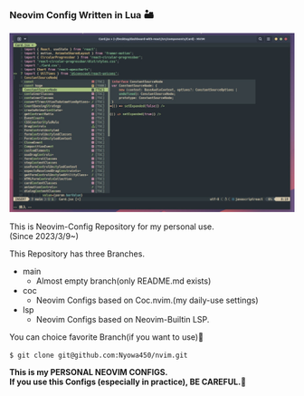 
### Neovim Config Written in Lua 🏜

![neovim](./images/neovim.jpeg)

This is Neovim-Config Repository for my personal use.  
(Since 2023/3/9~)

This Repository has three Branches.  
- main
  - Almost empty branch(only README.md exists)
- coc
  - Neovim Configs based on Coc.nvim.(my daily-use settings)
- lsp
  - Neovim Configs based on Neovim-Builtin LSP.

You can choice favorite Branch(if you want to use)👐  

`$ git clone git@github.com:Nyowa450/nvim.git`

**This is my PERSONAL NEOVIM CONFIGS.**  
**If you use this Configs (especially in practice), BE CAREFUL.🚨**
